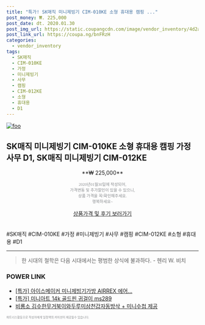 ```yaml
--- 
title: "특가! SK매직 미니제빙기 CIM-010KE 소형 휴대용 캠핑 ..." 
post_money: ₩. 225,000 
post_date: dt. 2020.01.30 
post_img_url: https://static.coupangcdn.com/image/vendor_inventory/4d2a/21ffe91772e1fb348d7064267176bcfa04ac4f0585550ccac7a6594d011e.jpg 
post_link_url: https://coupa.ng/bnFRzH 
categories: 
  - vendor_inventory 
tags: 
  - SK매직 
  - CIM-010KE 
  - 가정 
  - 미니제빙기 
  - 사무 
  - 캠핑 
  - CIM-012KE 
  - 소형 
  - 휴대용 
  - D1 
--- 
```

[![foo](https://static.coupangcdn.com/image/vendor_inventory/4d2a/21ffe91772e1fb348d7064267176bcfa04ac4f0585550ccac7a6594d011e.jpg)](https://coupa.ng/bnFRzH) 

## SK매직 미니제빙기 CIM-010KE 소형 휴대용 캠핑 가정 사무 D1, SK매직 미니제빙기 CIM-012KE 
<p style="text-align: center;">**₩ 225,000**</p> 
<p style="text-align: center;"><span style="color: #898c8f; font-family: Georgia,Times,serif; font-size: 0.75em;">2020년01월30일에 작성되어, <br>가격변동 및 추가할인이 있을 수 있으니,<br> 상품 가격을 꼭!확인해주세요.<br>행복하세요~</span> 
</p>	 
<div markdown="0" style="text-align: center;"><a href="https://coupa.ng/bnFRzH" class="btn btn--success">상품가격 및 후기 보러가기</a></div> 
<br><br> 
  #SK매직 #CIM-010KE #가정 #미니제빙기 #사무 #캠핑 #CIM-012KE #소형 #휴대용 #D1 
<hr> 

> 한 시대의 철학은 다음 시대에서는 평범한 상식에 불과하다. - 헨리 W. 비치 


### POWER LINK

* <a href="https://blog.naver.com/santokki14/221790429551" target="_blank">[특가] 아이스메이커 미니제빙기가방 AIRREX 에어...</a>
* <a href="https://blog.naver.com/sakai111/221786828951" target="_blank">[특가] 미니아트 14k 골드핀 귀걸이 ms289</a>
* <a href="https://blog.naver.com/santokki14/221785059100" target="_blank">비룡소 김수한무거북이와두루미삼천갑자동방삭 + 미니수첩 제공</a>

<span style="color: #898c8f; font-family: Georgia,Times,serif; font-size: 0.55em;">파트너스활동으로 작성자에게 일정액의 커미션이 제공될수 있습니다.</span> 
